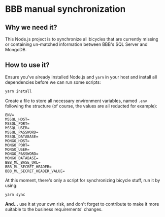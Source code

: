 # BBB manual synchronization

## Why we need it?

This Node.js project is to synchronize all bicycles that are currently missing or containing un-matched information between BBB's SQL Server and MongoDB.

## How to use it?

Ensure you've already installed Node.js and `yarn` in your host and install all dependencies before we can run some scripts:

```sh
yarn install
```

Create a file to store all necessary environment variables, named `.env` following the structure (of course, the values are all reducted for example):

```.env
ENV=
MSSQL_HOST=
MSSQL_PORT=
MSSQL_USER=
MSSQL_PASSWORD=
MSSQL_DATABASE=
MONGO_HOST=
MONGO_PORT=
MONGO_USER=
MONGO_PASSWORD=
MONGO_DATABASE=
BBB_ML_BASE_URL=
BBB_ML_SECRET_HEADER=
BBB_ML_SECRET_HEADER_VALUE=
```

At this moment, there's only a script for synchronizing bicycle stuff, run it by using:

```sh
yarn sync
```

__And...__ use it at your own risk, and don't forget to contribute to make it more suitable to the business requirements' changes.
